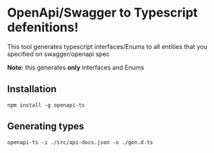 # OpenApi/Swagger to Typescript defenitions!

This tool generates typescript interfaces/Enums  to all entities that you specified on swagger/openapi spec

**Note:** this generates **only** interfaces and Enums

## Installation
```
npm install -g openapi-ts
```

## Generating types
```
openapi-ts -i ./src/api-docs.json -o ./gen.d.ts
```

